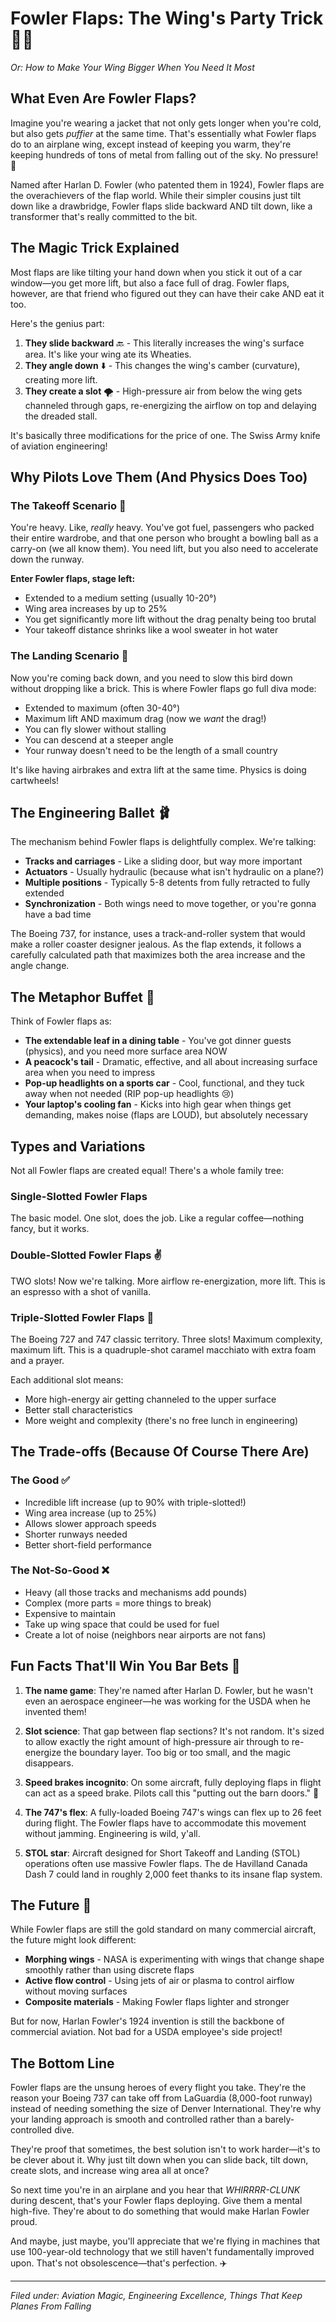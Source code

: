 # Fowler Flaps: The Wing's Party Trick 🎩✨

*Or: How to Make Your Wing Bigger When You Need It Most*

## What Even Are Fowler Flaps?

Imagine you're wearing a jacket that not only gets longer when you're cold, but also gets *puffier* at the same time. That's essentially what Fowler flaps do to an airplane wing, except instead of keeping you warm, they're keeping hundreds of tons of metal from falling out of the sky. No pressure! 🛬

Named after Harlan D. Fowler (who patented them in 1924), Fowler flaps are the overachievers of the flap world. While their simpler cousins just tilt down like a drawbridge, Fowler flaps slide backward AND tilt down, like a transformer that's really committed to the bit.

## The Magic Trick Explained

Most flaps are like tilting your hand down when you stick it out of a car window—you get more lift, but also a face full of drag. Fowler flaps, however, are that friend who figured out they can have their cake AND eat it too.

Here's the genius part:

1. **They slide backward** 🔙 - This literally increases the wing's surface area. It's like your wing ate its Wheaties.
2. **They angle down** ⬇️ - This changes the wing's camber (curvature), creating more lift.
3. **They create a slot** 🌪️ - High-pressure air from below the wing gets channeled through gaps, re-energizing the airflow on top and delaying the dreaded stall.

It's basically three modifications for the price of one. The Swiss Army knife of aviation engineering!

## Why Pilots Love Them (And Physics Does Too)

### The Takeoff Scenario 🛫

You're heavy. Like, *really* heavy. You've got fuel, passengers who packed their entire wardrobe, and that one person who brought a bowling ball as a carry-on (we all know them). You need lift, but you also need to accelerate down the runway.

**Enter Fowler flaps, stage left:**
- Extended to a medium setting (usually 10-20°)
- Wing area increases by up to 25%
- You get significantly more lift without the drag penalty being too brutal
- Your takeoff distance shrinks like a wool sweater in hot water

### The Landing Scenario 🛬

Now you're coming back down, and you need to slow this bird down without dropping like a brick. This is where Fowler flaps go full diva mode:

- Extended to maximum (often 30-40°)
- Maximum lift AND maximum drag (now we *want* the drag!)
- You can fly slower without stalling
- You can descend at a steeper angle
- Your runway doesn't need to be the length of a small country

It's like having airbrakes and extra lift at the same time. Physics is doing cartwheels!

## The Engineering Ballet 🩰

The mechanism behind Fowler flaps is delightfully complex. We're talking:

- **Tracks and carriages** - Like a sliding door, but way more important
- **Actuators** - Usually hydraulic (because what isn't hydraulic on a plane?)
- **Multiple positions** - Typically 5-8 detents from fully retracted to fully extended
- **Synchronization** - Both wings need to move together, or you're gonna have a bad time

The Boeing 737, for instance, uses a track-and-roller system that would make a roller coaster designer jealous. As the flap extends, it follows a carefully calculated path that maximizes both the area increase and the angle change.

## The Metaphor Buffet 🍰

Think of Fowler flaps as:

- **The extendable leaf in a dining table** - You've got dinner guests (physics), and you need more surface area NOW
- **A peacock's tail** - Dramatic, effective, and all about increasing surface area when you need to impress
- **Pop-up headlights on a sports car** - Cool, functional, and they tuck away when not needed (RIP pop-up headlights 😢)
- **Your laptop's cooling fan** - Kicks into high gear when things get demanding, makes noise (flaps are LOUD), but absolutely necessary

## Types and Variations

Not all Fowler flaps are created equal! There's a whole family tree:

### Single-Slotted Fowler Flaps
The basic model. One slot, does the job. Like a regular coffee—nothing fancy, but it works.

### Double-Slotted Fowler Flaps ✌️
TWO slots! Now we're talking. More airflow re-energization, more lift. This is an espresso with a shot of vanilla.

### Triple-Slotted Fowler Flaps 🎯
The Boeing 727 and 747 classic territory. Three slots! Maximum complexity, maximum lift. This is a quadruple-shot caramel macchiato with extra foam and a prayer.

Each additional slot means:
- More high-energy air getting channeled to the upper surface
- Better stall characteristics
- More weight and complexity (there's no free lunch in engineering)

## The Trade-offs (Because Of Course There Are)

### The Good ✅
- Incredible lift increase (up to 90% with triple-slotted!)
- Wing area increase (up to 25%)
- Allows slower approach speeds
- Shorter runways needed
- Better short-field performance

### The Not-So-Good ❌
- Heavy (all those tracks and mechanisms add pounds)
- Complex (more parts = more things to break)
- Expensive to maintain
- Take up wing space that could be used for fuel
- Create a lot of noise (neighbors near airports are not fans)

## Fun Facts That'll Win You Bar Bets 🍺

1. **The name game**: They're named after Harlan D. Fowler, but he wasn't even an aerospace engineer—he was working for the USDA when he invented them!

2. **Slot science**: That gap between flap sections? It's not random. It's sized to allow exactly the right amount of high-pressure air through to re-energize the boundary layer. Too big or too small, and the magic disappears.

3. **Speed brakes incognito**: On some aircraft, fully deploying flaps in flight can act as a speed brake. Pilots call this "putting out the barn doors." 🚪

4. **The 747's flex**: A fully-loaded Boeing 747's wings can flex up to 26 feet during flight. The Fowler flaps have to accommodate this movement without jamming. Engineering is wild, y'all.

5. **STOL star**: Aircraft designed for Short Takeoff and Landing (STOL) operations often use massive Fowler flaps. The de Havilland Canada Dash 7 could land in roughly 2,000 feet thanks to its insane flap system.

## The Future 🚀

While Fowler flaps are still the gold standard on many commercial aircraft, the future might look different:

- **Morphing wings** - NASA is experimenting with wings that change shape smoothly rather than using discrete flaps
- **Active flow control** - Using jets of air or plasma to control airflow without moving surfaces
- **Composite materials** - Making Fowler flaps lighter and stronger

But for now, Harlan Fowler's 1924 invention is still the backbone of commercial aviation. Not bad for a USDA employee's side project!

## The Bottom Line

Fowler flaps are the unsung heroes of every flight you take. They're the reason your Boeing 737 can take off from LaGuardia (8,000-foot runway) instead of needing something the size of Denver International. They're why your landing approach is smooth and controlled rather than a barely-controlled dive.

They're proof that sometimes, the best solution isn't to work harder—it's to be clever about it. Why just tilt down when you can slide back, tilt down, create slots, and increase wing area all at once?

So next time you're in an airplane and you hear that *WHIRRRR-CLUNK* during descent, that's your Fowler flaps deploying. Give them a mental high-five. They're about to do something that would make Harlan Fowler proud.

And maybe, just maybe, you'll appreciate that we're flying in machines that use 100-year-old technology that we still haven't fundamentally improved upon. That's not obsolescence—that's perfection. ✈️

---

*Filed under: Aviation Magic, Engineering Excellence, Things That Keep Planes From Falling*
